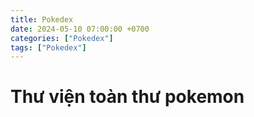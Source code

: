 ```yaml
---
title: Pokedex
date: 2024-05-10 07:00:00 +0700
categories: ["Pokedex"]
tags: ["Pokedex"]
---
```


<style>
  .pokemon {
  border: 1px solid #ccc;
  padding: 10px;
  margin: 10px;
  border-radius: 5px;
}

.pokemon img {
  width: 100px;
  height: auto;
}

.pokemon h2 {
  font-size: 1.5em;
}

.pokemon p {
  font-size: 1em;
}

</style>
<script>
  /** fetch pokedex api and set storage KV vercel
async function fetchPokedexData() {
  try {
    const response = await fetch("https://pokedex2.p.rapidapi.com/pokedex/uk", {
      method: "GET",
      headers: {
        "X-RapidAPI-Key": "823c4fa9d6msh8fcbfbe287db1adp1959c4jsn0ed30e4ff84b",
        "X-RapidAPI-Host": "pokedex2.p.rapidapi.com"
      }
    });
    if (!response.ok) {
      throw new Error("Không thể lấy dữ liệu từ API Pokedex");
    }
    const data = await response.json();
    return data;
  } catch (error) {
    console.error("Lỗi khi lấy dữ liệu từ API Pokedex:", error);
    throw error;
  }
}
async function sendPokedexData() {
  try {
    const pokedexData = await fetchPokedexData(); // Lấy dữ liệu từ API Pokedex
    const response = await fetch("https://musical-gannet-31909.upstash.io/set/pokedex", {
      method: "POST",
      headers: {
        "Authorization": "Bearer AXylAAIncDE3NDE4Y2U3YjM1NmU0MjFiYTViMDMyZTEyYjgwMDdhM3AxMzE5MDk",
        "Content-Type": "application/json"
      },
      body: JSON.stringify({
        "pokedexData": pokedexData // Gửi dữ liệu từ API Pokedex vào trong phần body
      })
    });
    if (!response.ok) {
      throw new Error("Không thể gửi dữ liệu vào userSession");
    }
    const responseData = await response.json();
    console.log(responseData);
  } catch (error) {
    console.error("Lỗi khi gửi dữ liệu:", error);
  }
}

// sendPokedexData();
 */

const KV_REST_API_URL = "https://musical-gannet-31909.upstash.io/get/pokedex";
const KV_REST_API_TOKEN = "AXylAAIncDE3NDE4Y2U3YjM1NmU0MjFiYTViMDMyZTEyYjgwMDdhM3AxMzE5MDk";

const getUserSession = async () =>  {
  try {
    const response = await fetch(KV_REST_API_URL, {
      headers: {
        Authorization: `Bearer ${KV_REST_API_TOKEN}`,
      },
    });
    if (!response.ok) {
      throw new Error("Không thể lấy dữ liệu từ KV REST API");
    }
    const data = await response.json();
    return data;
  } catch (error) {
    console.error("Lỗi khi lấy dữ liệu từ KV REST API:", error);
    throw error;
  }
}

getUserSession()
  .then(response => response)
    .then(data => {
      const jsonData = JSON.parse(data.result);
      const container = document.getElementById('pokedex-container');

    jsonData.pokedexData.forEach(pokemon => {
      const pokemonDiv = document.createElement('div');
      pokemonDiv.classList.add('pokemon');

      const title = document.createElement('h2');
      title.textContent = `${pokemon.number}: ${pokemon.name}`;
      pokemonDiv.appendChild(title);

      const img = document.createElement('img');
      img.src = pokemon.ThumbnailImage;
      img.alt = pokemon.ThumbnailAltText;
      pokemonDiv.appendChild(img);

      const details = document.createElement('p');
      details.textContent = `Chiều cao: ${pokemon.height}m, Cân nặng: ${pokemon.weight}kg`;
      pokemonDiv.appendChild(details);

      const typeList = document.createElement('ul');
      pokemon.type.forEach(t => {
        const li = document.createElement('li');
        li.textContent = t;
        typeList.appendChild(li);
      });
      pokemonDiv.appendChild(typeList);

      container.appendChild(pokemonDiv);

    });
  })
  .catch((error) => console.error("Lỗi:", error));

</script>

<h1>Thư viện toàn thư pokemon</h1> 
<div id='pokedex-container'></div>
<div class="loading">
	<div class="loading__container">
		<div class="loading__ring loading__ring--orange"></div>
		<div class="loading__ring loading__ring--green"></div>
		<div class="loading__ring loading__ring--blue"></div>
	</div>
</div>
